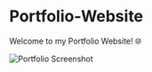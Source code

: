 # Portfolio-Website

Welcome to my Portfolio Website! 🌐

![Portfolio Screenshot](https://github.com/navix1456/Portfolio-Website/blob/main/Screenshot%202024-09-30%20161644.png](https://github.com/navix1456/Portfolio-Website/blob/main/Screenshot%20Portfoliopng.png))
